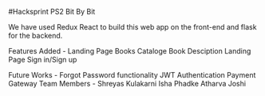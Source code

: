 #Hacksprint PS2 Bit By Bit

We have used Redux React to build this web app on the front-end and flask for the backend.

Features Added - 
                Landing Page
                Books Cataloge
                Book Desciption Landing Page
                Sign in/Sign up
                
Future Works - 
                Forgot Password functionality
                JWT Authentication
                Payment Gateway
Team Members - Shreyas Kulakarni
               Isha Phadke
               Atharva Joshi